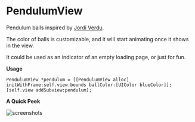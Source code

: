 PendulumView
============

Pendulum balls inspired by [Jordi Verdu](http://dribbble.com/shots/963799-Animation-Loading-gif?list=searches&tag=loading).

The color of balls is customizable, and it will start animating once it shows in the view.

It could be used as an indicator of an empty loading page, or just for fun.

**Usage**

    PendulumView *pendulum = [[PendulumView alloc] initWithFrame:self.view.bounds ballColor:[UIColor blueColor]];
    [self.view addSubview:pendulum];

**A Quick Peek**


![screenshots](https://f.cloud.github.com/assets/4316898/1964257/9cc5cbb0-82aa-11e3-8498-42b02ee2fc89.gif)
